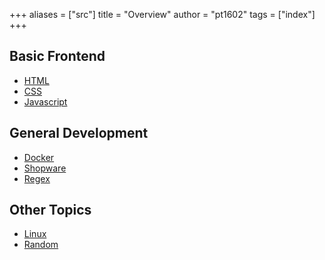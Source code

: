 +++
aliases = ["src"]
title = "Overview"
author = "pt1602"
tags = ["index"]
+++

## Basic Frontend
* [HTML](/html/)
* [CSS](/css/)
* [Javascript](/javascript/)

## General Development
* [Docker](/docker/)
* [Shopware](/shopware/)
* [Regex](/regex/)

## Other Topics
* [Linux](/linux/)
* [Random](/random/)
